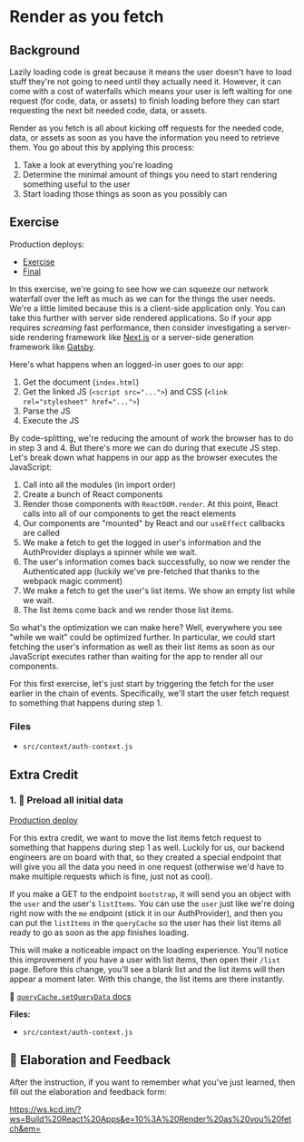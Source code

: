 # Render as you fetch

## Background

Lazily loading code is great because it means the user doesn't have to load
stuff they're not going to need until they actually need it. However, it can
come with a cost of waterfalls which means your user is left waiting for one
request (for code, data, or assets) to finish loading before they can start
requesting the next bit needed code, data, or assets.

Render as you fetch is all about kicking off requests for the needed code, data,
or assets as soon as you have the information you need to retrieve them. You go
about this by applying this process:

1. Take a look at everything you're loading
2. Determine the minimal amount of things you need to start rendering something
   useful to the user
3. Start loading those things as soon as you possibly can

## Exercise

Production deploys:

- [Exercise](https://exercises-10-render-as-you-fetch.bookshelf.lol/exercise)
- [Final](https://exercises-10-render-as-you-fetch.bookshelf.lol/)

In this exercise, we're going to see how we can squeeze our network waterfall
over the left as much as we can for the things the user needs. We're a little
limited because this is a client-side application only. You can take this
further with server side rendered applications. So if your app requires
_screaming_ fast performance, then consider investigating a server-side
rendering framework like [Next.js](https://nextjs.org/) or a server-side
generation framework like [Gatsby](https://www.gatsbyjs.com/).

Here's what happens when an logged-in user goes to our app:

1. Get the document (`index.html`)
2. Get the linked JS (`<script src="...">`) and CSS
   (`<link rel="stylesheet" href="...">`)
3. Parse the JS
4. Execute the JS

By code-splitting, we're reducing the amount of work the browser has to do in
step 3 and 4. But there's more we can do during that execute JS step. Let's
break down what happens in our app as the browser executes the JavaScript:

1. Call into all the modules (in import order)
2. Create a bunch of React components
3. Render those components with `ReactDOM.render`. At this point, React calls
   into all of our components to get the react elements
4. Our components are "mounted" by React and our `useEffect` callbacks are
   called
5. We make a fetch to get the logged in user's information and the AuthProvider
   displays a spinner while we wait.
6. The user's information comes back successfully, so now we render the
   Authenticated app (luckily we've pre-fetched that thanks to the webpack magic
   comment)
7. We make a fetch to get the user's list items. We show an empty list while we
   wait.
8. The list items come back and we render those list items.

So what's the optimization we can make here? Well, everywhere you see "while we
wait" could be optimized further. In particular, we could start fetching the
user's information as well as their list items as soon as our JavaScript
executes rather than waiting for the app to render all our components.

For this first exercise, let's just start by triggering the fetch for the user
earlier in the chain of events. Specifically, we'll start the user fetch request
to something that happens during step 1.

### Files

- `src/context/auth-context.js`

## Extra Credit

### 1. 💯 Preload all initial data

[Production deploy](https://exercises-10-render-as-you-fetch.bookshelf.lol/extra-1)

For this extra credit, we want to move the list items fetch request to something
that happens during step 1 as well. Luckily for us, our backend engineers are on
board with that, so they created a special endpoint that will give you all the
data you need in one request (otherwise we'd have to make multiple requests
which is fine, just not as cool).

If you make a GET to the endpoint `bootstrap`, it will send you an object with
the `user` and the user's `listItems`. You can use the `user` just like we're
doing right now with the `me` endpoint (stick it in our AuthProvider), and then
you can put the `listItems` in the `queryCache` so the user has their list items
all ready to go as soon as the app finishes loading.

This will make a noticeable impact on the loading experience. You'll notice this
improvement if you have a user with list items, then open their `/list` page.
Before this change, you'll see a blank list and the list items will then appear
a moment later. With this change, the list items are there instantly.

📜
[`queryCache.setQueryData` docs](https://github.com/tannerlinsley/react-query/tree/24bac238bb17dda042fe611ded536f7c422cdea9#querycachesetquerydata)

**Files:**

- `src/context/auth-context.js`

## 🦉 Elaboration and Feedback

After the instruction, if you want to remember what you've just learned, then
fill out the elaboration and feedback form:

https://ws.kcd.im/?ws=Build%20React%20Apps&e=10%3A%20Render%20as%20you%20fetch&em=
